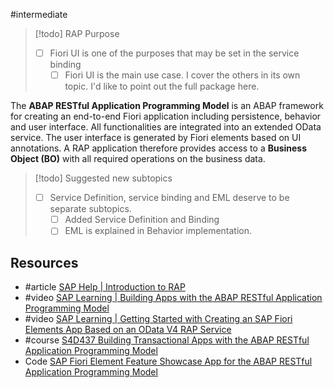 
#intermediate

> [!todo] RAP Purpose 
>  - [ ] Fiori UI is one of the purposes that may be set in the service binding
> 	 - [ ] Fiori UI is the main use case. I cover the others in its own topic. I'd like to point out the full package here.

The **ABAP RESTful Application Programming Model** is an ABAP framework for creating an end-to-end Fiori application including persistence, behavior and user interface. All functionalities are integrated into an extended OData service. The user interface is generated by Fiori elements based on UI annotations.
A RAP application therefore provides access to a **Business Object (BO)** with all required operations on the business data.

> [!todo] Suggested new subtopics 
>  - [ ] Service Definition, service binding and EML deserve to be separate subtopics.
> 	 - [ ] Added Service Definition and Binding
> 	 - [ ] EML is explained in Behavior implementation.

## Resources
- #article [SAP Help | Introduction to RAP](https://help.sap.com/docs/ABAP_PLATFORM_NEW/fc4c71aa50014fd1b43721701471913d/289477a81eec4d4e84c0302fb6835035.html?locale=en-US)
- #video [SAP Learning | Building Apps with the ABAP RESTful Application Programming Model](https://learning.sap.com/courses/building-apps-with-the-abap-restful-application-programming-model)
- #video [SAP Learning | Getting Started with Creating an SAP Fiori Elements App Based on an OData V4 RAP Service](https://learning.sap.com/learning-journeys/getting-started-with-creating-an-sap-fiori-elements-app-based-on-an-odata-v4-rap-service)
- #course [S4D437 Building Transactional Apps with the ABAP RESTful Application Programming Model](https://training.sap.com/course/s4d437-building-transactional-apps-with-the-abap-restful-application-programming-model-classroom-024-de-de/?)
- Code [SAP Fiori Element Feature Showcase App for the ABAP RESTful Application Programming Model](https://github.com/SAP-samples/abap-platform-fiori-feature-showcase/tree/main)